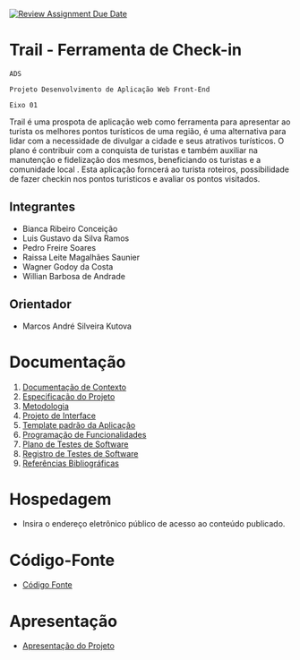 [![Review Assignment Due Date](https://classroom.github.com/assets/deadline-readme-button-24ddc0f5d75046c5622901739e7c5dd533143b0c8e959d652212380cedb1ea36.svg)](https://classroom.github.com/a/sy1vqBms)
# Trail - Ferramenta de Check-in

`ADS`

`Projeto Desenvolvimento de Aplicação Web Front-End `

`Eixo 01`

Trail é uma prospota de aplicação web como ferramenta para apresentar ao turista os melhores pontos turísticos de uma região, é uma alternativa para lidar com a necessidade de divulgar a cidade e seus atrativos turísticos. O plano é contribuir com a conquista de turistas e também auxiliar na manutenção e fidelização dos mesmos, beneficiando os turistas e a comunidade local . Esta aplicação forncerá ao turista roteiros, possibilidade de fazer checkin nos pontos turisticos e avaliar os pontos visitados.

## Integrantes

* Bianca Ribeiro Conceição
* Luis Gustavo da Silva Ramos
* Pedro Freire Soares
* Raissa Leite Magalhães Saunier
* Wagner Godoy da Costa
* Willian Barbosa de Andrade

## Orientador

* Marcos André Silveira Kutova


# Documentação

<ol>
<li><a href="documentos/01-Documentação de Contexto.md"> Documentação de Contexto</a></li>
<li><a href="documentos/02-Especificação do Projeto.md"> Especificação do Projeto</a></li>
<li><a href="documentos/03-Metodologia.md"> Metodologia</a></li>
<li><a href="documentos/04-Projeto de Interface.md"> Projeto de Interface</a></li>
<li><a href="documentos/05-Template padrão da Aplicação.md"> Template padrão da Aplicação</a></li>
<li><a href="documentos/06-Programação de Funcionalidades.md"> Programação de Funcionalidades</a></li>
<li><a href="documentos/07-Plano de Testes de Software.md"> Plano de Testes de Software</a></li>
<li><a href="documentos/08-Registro de Testes de Software.md"> Registro de Testes de Software</a></li>
<li><a href="documentos/09-Referências.md"> Referências Bibliográficas</a></li>
</ol>

# Hospedagem

* Insira o endereço eletrônico público de acesso ao conteúdo publicado. 

# Código-Fonte

* <a href="codigo-fonte/README.md">Código Fonte</a>

# Apresentação

* <a href="apresentacao/README.md">Apresentação do Projeto</a>

